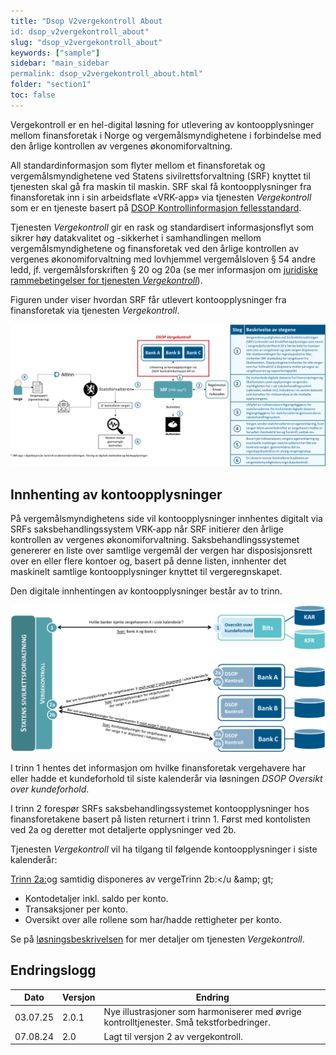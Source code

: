 ```yaml
---
title: "Dsop V2vergekontroll About
id: dsop_v2vergekontroll_about"
slug: "dsop_v2vergekontroll_about"
keywords: ["sample"]
sidebar: "main_sidebar
permalink: dsop_v2vergekontroll_about.html"
folder: "section1"
toc: false
---
```


Vergekontroll er en hel-digital løsning for utlevering av kontoopplysninger mellom finansforetak i Norge og
vergemålsmyndighetene i forbindelse med den årlige kontrollen av vergenes økonomiforvaltning.

All standardinformasjon som flyter mellom et finansforetak og vergemålsmyndighetene ved Statens sivilrettsforvaltning (SRF)
knyttet til tjenesten skal gå fra maskin til maskin. SRF skal få kontoopplysninger fra finansforetak inn i sin
arbeidsflate «VRK-app» via tjenesten *Vergekontroll* som er en tjeneste basert på [DSOP Kontrollinformasjon fellesstandard](https://dokumentasjon.dsop.no/dsop_v2fellesstandard_om.html).

Tjenesten *Vergekontroll* gir en rask og standardisert informasjonsflyt som sikrer høy datakvalitet og -sikkerhet i samhandlingen mellom vergemålsmyndighetene og
finansforetak ved den årlige kontrollen av vergenes økonomiforvaltning med lovhjemmel vergemålsloven &sect; 54 andre ledd,
jf. vergemålsforskriften &sect; 20 og 20a (se mer informasjon om [juridiske rammebetingelser for tjenesten *Vergekontroll*](https://dokumentasjon.dsop.no/dsop_v2vergekontroll_juridisk.html)).

Figuren under viser hvordan SRF får utlevert kontoopplysninger fra finansforetak via tjenesten *Vergekontroll*.

[![alt text](images/vergekontroll_01-1.png)](images/vergekontroll_01-1.png)

## Innhenting av kontoopplysninger

På vergemålsmyndighetens side vil kontoopplysninger innhentes digitalt via SRFs saksbehandlingssystem VRK-app når SRF
initierer den årlige kontrollen av vergenes økonomiforvaltning. Saksbehandlingssystemet genererer en liste over
samtlige vergemål der vergen har disposisjonsrett over en eller flere kontoer og, basert på denne listen, innhenter det
maskinelt samtlige kontoopplysninger knyttet til vergeregnskapet.

Den digitale innhentingen av kontoopplysninger består av to trinn.

[![alt text](images/vergekontroll_01-2_v2.png)](images/vergekontroll_01-2_v2.png)

I trinn 1 hentes det informasjon om hvilke finansforetak vergehavere har eller hadde et kundeforhold til siste
kalenderår via løsningen *DSOP Oversikt over kundeforhold*.

I trinn 2 forespør SRFs saksbehandlingssystemet kontoopplysninger hos finansforetakene basert på listen returnert i
trinn 1. Først med kontolisten ved 2a og deretter mot detaljerte opplysninger ved 2b.

Tjenesten *Vergekontroll* vil ha tilgang til følgende kontoopplysninger i siste kalenderår:

<u>Trinn 2a:</u>og samtidig disponeres av verge</u>Trinn 2b:</u &amp;amp; gt;
* Kontodetaljer inkl. saldo per konto.
* Transaksjoner per konto.
* Oversikt over alle rollene som har/hadde rettigheter per konto.

Se på [løsningsbeskrivelsen](https://dokumentasjon.dsop.no/dsop_v2vergekontroll_løsningsbeskrivelse.html) for mer
detaljer om tjenesten *Vergekontroll*.

## Endringslogg

| Dato | Versjon | Endring |
| ---------- | --------- | ------------------------------------- |
| 03.07.25 | 2.0.1 | Nye illustrasjoner som harmoniserer med øvrige kontrolltjenester. Små tekstforbedringer. |
| 07.08.24 | 2.0 | Lagt til versjon 2 av vergekontroll. |

